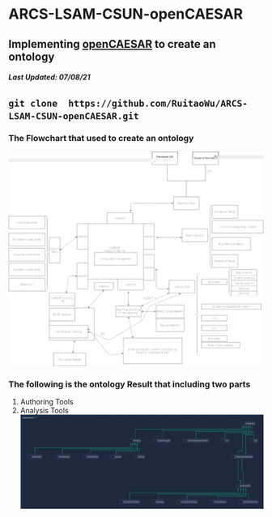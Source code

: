 # ARCS-LSAM-CSUN-openCAESAR
## Implementing [openCAESAR](https://github.com/opencaesar) to create an ontology
##### *Last Updated: 07/08/21*
`git clone  https://github.com/RuitaoWu/ARCS-LSAM-CSUN-openCAESAR.git`
---
### The Flowchart that used to create an ontology
![Flowchart](https://github.com/RuitaoWu/ARCS-LSAM-CSUN-openCAESAR/blob/main/image/uml.jpg)
### The following is the ontology Result that including two parts
1. Authoring Tools
2. Analysis Tools
![Result](https://github.com/RuitaoWu/ARCS-LSAM-CSUN-openCAESAR/blob/main/image/oml-demo-1.jpg)
